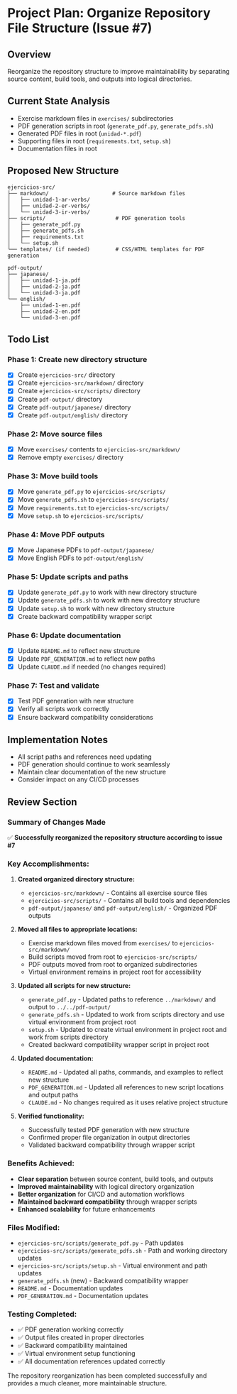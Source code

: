# Project Plan: Organize Repository File Structure (Issue #7)

## Overview
Reorganize the repository structure to improve maintainability by separating source content, build tools, and outputs into logical directories.

## Current State Analysis
- Exercise markdown files in `exercises/` subdirectories
- PDF generation scripts in root (`generate_pdf.py`, `generate_pdfs.sh`)
- Generated PDF files in root (`unidad-*.pdf`)
- Supporting files in root (`requirements.txt`, `setup.sh`)
- Documentation files in root

## Proposed New Structure
```
ejercicios-src/
├── markdown/                    # Source markdown files
│   ├── unidad-1-ar-verbs/
│   ├── unidad-2-er-verbs/
│   └── unidad-3-ir-verbs/
├── scripts/                      # PDF generation tools
│   ├── generate_pdf.py
│   ├── generate_pdfs.sh
│   ├── requirements.txt
│   └── setup.sh
└── templates/ (if needed)        # CSS/HTML templates for PDF generation

pdf-output/
├── japanese/
│   ├── unidad-1-ja.pdf
│   ├── unidad-2-ja.pdf
│   └── unidad-3-ja.pdf
└── english/
    ├── unidad-1-en.pdf
    ├── unidad-2-en.pdf
    └── unidad-3-en.pdf
```

## Todo List

### Phase 1: Create new directory structure
- [x] Create `ejercicios-src/` directory
- [x] Create `ejercicios-src/markdown/` directory
- [x] Create `ejercicios-src/scripts/` directory
- [x] Create `pdf-output/` directory
- [x] Create `pdf-output/japanese/` directory
- [x] Create `pdf-output/english/` directory

### Phase 2: Move source files
- [x] Move `exercises/` contents to `ejercicios-src/markdown/`
- [x] Remove empty `exercises/` directory

### Phase 3: Move build tools
- [x] Move `generate_pdf.py` to `ejercicios-src/scripts/`
- [x] Move `generate_pdfs.sh` to `ejercicios-src/scripts/`
- [x] Move `requirements.txt` to `ejercicios-src/scripts/`
- [x] Move `setup.sh` to `ejercicios-src/scripts/`

### Phase 4: Move PDF outputs
- [x] Move Japanese PDFs to `pdf-output/japanese/`
- [x] Move English PDFs to `pdf-output/english/`

### Phase 5: Update scripts and paths
- [x] Update `generate_pdf.py` to work with new directory structure
- [x] Update `generate_pdfs.sh` to work with new directory structure
- [x] Update `setup.sh` to work with new directory structure
- [x] Create backward compatibility wrapper script

### Phase 6: Update documentation
- [x] Update `README.md` to reflect new structure
- [x] Update `PDF_GENERATION.md` to reflect new paths
- [x] Update `CLAUDE.md` if needed (no changes required)

### Phase 7: Test and validate
- [x] Test PDF generation with new structure
- [x] Verify all scripts work correctly
- [x] Ensure backward compatibility considerations

## Implementation Notes
- All script paths and references need updating
- PDF generation should continue to work seamlessly
- Maintain clear documentation of the new structure
- Consider impact on any CI/CD processes

## Review Section

### Summary of Changes Made
✅ **Successfully reorganized the repository structure according to issue #7**

### Key Accomplishments:
1. **Created organized directory structure:**
   - `ejercicios-src/markdown/` - Contains all exercise source files
   - `ejercicios-src/scripts/` - Contains all build tools and dependencies
   - `pdf-output/japanese/` and `pdf-output/english/` - Organized PDF outputs

2. **Moved all files to appropriate locations:**
   - Exercise markdown files moved from `exercises/` to `ejercicios-src/markdown/`
   - Build scripts moved from root to `ejercicios-src/scripts/`
   - PDF outputs moved from root to organized subdirectories
   - Virtual environment remains in project root for accessibility

3. **Updated all scripts for new structure:**
   - `generate_pdf.py` - Updated paths to reference `../markdown/` and output to `../../pdf-output/`
   - `generate_pdfs.sh` - Updated to work from scripts directory and use virtual environment from project root
   - `setup.sh` - Updated to create virtual environment in project root and work from scripts directory
   - Created backward compatibility wrapper script in project root

4. **Updated documentation:**
   - `README.md` - Updated all paths, commands, and examples to reflect new structure
   - `PDF_GENERATION.md` - Updated all references to new script locations and output paths
   - `CLAUDE.md` - No changes required as it uses relative project structure

5. **Verified functionality:**
   - Successfully tested PDF generation with new structure
   - Confirmed proper file organization in output directories
   - Validated backward compatibility through wrapper script

### Benefits Achieved:
- **Clear separation** between source content, build tools, and outputs
- **Improved maintainability** with logical directory organization
- **Better organization** for CI/CD and automation workflows
- **Maintained backward compatibility** through wrapper scripts
- **Enhanced scalability** for future enhancements

### Files Modified:
- `ejercicios-src/scripts/generate_pdf.py` - Path updates
- `ejercicios-src/scripts/generate_pdfs.sh` - Path and working directory updates
- `ejercicios-src/scripts/setup.sh` - Virtual environment and path updates
- `generate_pdfs.sh` (new) - Backward compatibility wrapper
- `README.md` - Documentation updates
- `PDF_GENERATION.md` - Documentation updates

### Testing Completed:
- ✅ PDF generation working correctly
- ✅ Output files created in proper directories
- ✅ Backward compatibility maintained
- ✅ Virtual environment setup functioning
- ✅ All documentation references updated correctly

The repository reorganization has been completed successfully and provides a much cleaner, more maintainable structure.